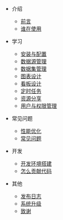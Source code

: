 - 介绍
  - [前言](zh-cn/preface.md)
  - [谁在使用](zh-cn/extra/customer.md)

- 学习
  - [安装与配置](zh-cn/manual/install.md)
  - [数据源管理](zh-cn/manual/datasource.md)
  - [数据集管理](zh-cn/manual/dataset.md)
  - [图表设计](zh-cn/manual/widget.md)
  - [看板设计](zh-cn/manual/dashboard.md)
  - [定时任务](zh-cn/manual/job.md)
  - [资源分享](zh-cn/manual/shareResource.md)
  - [用户与权限管理](zh-cn/manual/userAdmin.md)

- 常见问题
  - [性能优化](zh-cn/discuss/optimize.md)
  - [常见问题](zh-cn/discuss/faq.md)

- 开发
  - [开发环境搭建](zh-cn/development/devEnv.md)
  - [怎么贡献代码](zh-cn/development/howToContribute.md)

- 其他
  - [发布日志](zh-cn/extra/releaseNote.md)
  - [系统升级](zh-cn/extra/updateApp.md)
  - [致谢](zh-cn/extra/thanks.md)